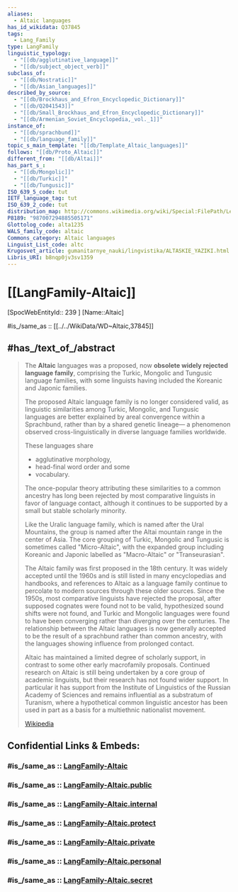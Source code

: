 ```yaml
---
aliases:
  - Altaic languages
has_id_wikidata: Q37845
tags:
  - Lang_Family
type: LangFamily
linguistic_typology:
  - "[[db/agglutinative_language]]"
  - "[[db/subject_object_verb]]"
subclass_of:
  - "[[db/Nostratic]]"
  - "[[db/Asian_languages]]"
described_by_source:
  - "[[db/Brockhaus_and_Efron_Encyclopedic_Dictionary]]"
  - "[[db/Q2041543]]"
  - "[[db/Small_Brockhaus_and_Efron_Encyclopedic_Dictionary]]"
  - "[[db/Armenian_Soviet_Encyclopedia,_vol._1]]"
instance_of:
  - "[[db/sprachbund]]"
  - "[[db/language_family]]"
topic_s_main_template: "[[db/Template_Altaic_languages]]"
follows: "[[db/Proto_Altaic]]"
different_from: "[[db/Altai]]"
has_part_s_:
  - "[[db/Mongolic]]"
  - "[[db/Turkic]]"
  - "[[db/Tungusic]]"
ISO_639_5_code: tut
IETF_language_tag: tut
ISO_639_2_code: tut
distribution_map: http://commons.wikimedia.org/wiki/Special:FilePath/Lenguas%20altaicas.png
P8189: "987007294885505171"
Glottolog_code: alta1235
WALS_family_code: altaic
Commons_category: Altaic languages
Linguist_List_code: altc
Krugosvet_article: gumanitarnye_nauki/lingvistika/ALTASKIE_YAZIKI.html
Libris_URI: b8nqp0jv3sv1359
---
```


# [[LangFamily-Altaic]] 

[SpocWebEntityId:: 239 ]
[Name::Altaic]

#is_/same_as :: [[../../WikiData/WD~Altaic,37845]] 

## #has_/text_of_/abstract 

> The **Altaic** languages was a proposed, now **obsolete widely rejected language family**, 
> comprising the Turkic, Mongolic and Tungusic language families, 
> with some linguists having included the Koreanic and Japonic families. 
> 
> The proposed Altaic language family is no longer considered valid, 
> as linguistic similarities among Turkic, Mongolic, and Tungusic languages 
> are better explained by areal convergence within a Sprachbund, 
> rather than by a shared genetic lineage—
> a phenomenon observed cross-linguistically in diverse language families worldwide.
>
> These languages share 
> - agglutinative morphology, 
> - head-final word order and some 
> - vocabulary. 
> 
> The once-popular theory attributing these similarities to a common ancestry 
> has long been rejected by most comparative linguists in favor of language contact, 
> although it continues to be supported by a small but stable scholarly minority. 
> 
> Like the Uralic language family, which is named after the Ural Mountains, 
> the group is named after the Altai mountain range in the center of Asia. 
> The core grouping of Turkic, Mongolic and Tungusic is sometimes called "Micro-Altaic", 
> with the expanded group including Koreanic and Japonic labelled as "Macro-Altaic" or "Transeurasian".
>
> The Altaic family was first proposed in the 18th century. It was widely accepted until the 1960s and is still listed in many encyclopedias and handbooks, and references to Altaic as a language family continue to percolate to modern sources through these older sources. Since the 1950s, most comparative linguists have rejected the proposal, after supposed cognates were found not to be valid, hypothesized sound shifts were not found, and Turkic and Mongolic languages were found to have been converging rather than diverging over the centuries. The relationship between the Altaic languages is now generally accepted to be the result of a sprachbund rather than common ancestry, with the languages showing influence from prolonged contact. 
>
> Altaic has maintained a limited degree of scholarly support, in contrast to some other early macrofamily proposals. Continued research on Altaic is still being undertaken by a core group of academic linguists, but their research has not found wider support. In particular it has support from the Institute of Linguistics of the Russian Academy of Sciences and remains influential as a substratum of Turanism, where a hypothetical common linguistic ancestor has been used in part as a basis for a multiethnic nationalist movement.
>
> [Wikipedia](https://en.wikipedia.org/wiki/Altaic%20languages) 

## Confidential Links & Embeds: 

### #is_/same_as :: [LangFamily-Altaic](/_Standards/Language/Lang~Family/LangFamily-Altaic.md) 

### #is_/same_as :: [LangFamily-Altaic.public](/_public/Language/Lang~Family/LangFamily-Altaic.public.md) 

### #is_/same_as :: [LangFamily-Altaic.internal](/_internal/Language/Lang~Family/LangFamily-Altaic.internal.md) 

### #is_/same_as :: [LangFamily-Altaic.protect](/_protect/Language/Lang~Family/LangFamily-Altaic.protect.md) 

### #is_/same_as :: [LangFamily-Altaic.private](/_private/Language/Lang~Family/LangFamily-Altaic.private.md) 

### #is_/same_as :: [LangFamily-Altaic.personal](/_personal/Language/Lang~Family/LangFamily-Altaic.personal.md) 

### #is_/same_as :: [LangFamily-Altaic.secret](/_secret/Language/Lang~Family/LangFamily-Altaic.secret.md)

